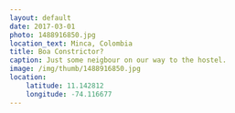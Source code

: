 ```yaml
---
layout: default
date: 2017-03-01
photo: 1488916850.jpg
location_text: Minca, Colombia
title: Boa Constrictor?
caption: Just some neigbour on our way to the hostel.
image: /img/thumb/1488916850.jpg
location:
    latitude: 11.142812
    longitude: -74.116677
---
```

